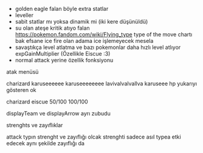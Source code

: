 - golden eagle falan böyle extra statlar
- leveller
- sabit statlar mı yoksa dinamik mi (iki kere düşünüldü)
- su olan ateşe kritik atıyo falan https://pokemon.fandom.com/wiki/Flying_type type of the move chartı bak efsane ice fire olan adama ice işlemeyecek mesela
- savaştıkça level atlatma ve bazı pokemonlar daha hızlı level atlıyor expGainMultiplier (Özellikle Eiscue :3) 
- normal attack yerine özellik fonksiyonu

atak menüsü

charizard                   karuseeeeee karuseeeeeeee lavivalvalvallva karuseee
hp 
yukarıyı gösteren ok


charizard          eiscue
50/100             100/100

displayTeam ve displayArrow ayrı zubudu

strenghts ve zayıflıklar

attack typın strenght ve zayıflığı olcak
strenghti sadece asıl typea etki edecek
aynı şekilde zayıflığı da